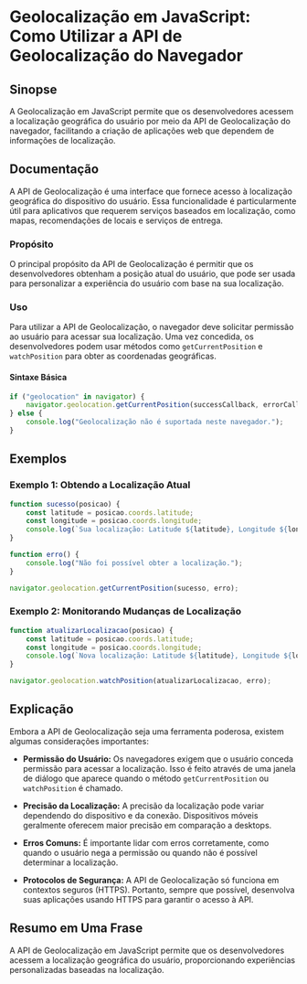 <!--
Meta Description: # Geolocalização em JavaScript: Como Utilizar a API de Geolocalização do Navegador ## Sinopse A Geolocalização em JavaScript permite que os desenvolve...
Meta Keywords: localização, geolocalização, que, api, usuário
-->

# Geolocalização em JavaScript: Como Utilizar a API de Geolocalização do Navegador

## Sinopse
A Geolocalização em JavaScript permite que os desenvolvedores acessem a localização geográfica do usuário por meio da API de Geolocalização do navegador, facilitando a criação de aplicações web que dependem de informações de localização.

## Documentação
A API de Geolocalização é uma interface que fornece acesso à localização geográfica do dispositivo do usuário. Essa funcionalidade é particularmente útil para aplicativos que requerem serviços baseados em localização, como mapas, recomendações de locais e serviços de entrega.

### Propósito
O principal propósito da API de Geolocalização é permitir que os desenvolvedores obtenham a posição atual do usuário, que pode ser usada para personalizar a experiência do usuário com base na sua localização.

### Uso
Para utilizar a API de Geolocalização, o navegador deve solicitar permissão ao usuário para acessar sua localização. Uma vez concedida, os desenvolvedores podem usar métodos como `getCurrentPosition` e `watchPosition` para obter as coordenadas geográficas.

#### Sintaxe Básica
```javascript
if ("geolocation" in navigator) {
    navigator.geolocation.getCurrentPosition(successCallback, errorCallback, options);
} else {
    console.log("Geolocalização não é suportada neste navegador.");
}
```

## Exemplos

### Exemplo 1: Obtendo a Localização Atual
```javascript
function sucesso(posicao) {
    const latitude = posicao.coords.latitude;
    const longitude = posicao.coords.longitude;
    console.log(`Sua localização: Latitude ${latitude}, Longitude ${longitude}`);
}

function erro() {
    console.log("Não foi possível obter a localização.");
}

navigator.geolocation.getCurrentPosition(sucesso, erro);
```

### Exemplo 2: Monitorando Mudanças de Localização
```javascript
function atualizarLocalizacao(posicao) {
    const latitude = posicao.coords.latitude;
    const longitude = posicao.coords.longitude;
    console.log(`Nova localização: Latitude ${latitude}, Longitude ${longitude}`);
}

navigator.geolocation.watchPosition(atualizarLocalizacao, erro);
```

## Explicação
Embora a API de Geolocalização seja uma ferramenta poderosa, existem algumas considerações importantes:

- **Permissão do Usuário:** Os navegadores exigem que o usuário conceda permissão para acessar a localização. Isso é feito através de uma janela de diálogo que aparece quando o método `getCurrentPosition` ou `watchPosition` é chamado.
  
- **Precisão da Localização:** A precisão da localização pode variar dependendo do dispositivo e da conexão. Dispositivos móveis geralmente oferecem maior precisão em comparação a desktops.

- **Erros Comuns:** É importante lidar com erros corretamente, como quando o usuário nega a permissão ou quando não é possível determinar a localização.

- **Protocolos de Segurança:** A API de Geolocalização só funciona em contextos seguros (HTTPS). Portanto, sempre que possível, desenvolva suas aplicações usando HTTPS para garantir o acesso à API.

## Resumo em Uma Frase
A API de Geolocalização em JavaScript permite que os desenvolvedores acessem a localização geográfica do usuário, proporcionando experiências personalizadas baseadas na localização.